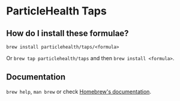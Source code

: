 # ParticleHealth Taps

## How do I install these formulae?

`brew install particlehealth/taps/<formula>`

Or `brew tap particlehealth/taps` and then `brew install <formula>`.

## Documentation

`brew help`, `man brew` or check [Homebrew's documentation](https://docs.brew.sh).
